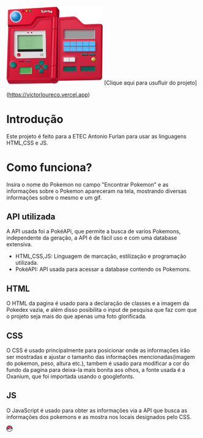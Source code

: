 <img src="https://github.com/VictorGLS/777/blob/main/images/pokedex.png?raw=true" width=50% height=50%>
[Clique aqui para usufluir do projeto]

(https://victorloureco.vercel.app)

# Introdução 
Este projeto é feito para a ETEC Antonio Furlan para usar as linguagens HTML,CSS e JS.

# Como funciona?
  Insira o nome do Pokemon no campo "Encontrar Pokemon" e as informações sobre o Pokemon apareceram na tela,
  mostrando diversas informações sobre o mesmo e um gif.

 ## API utilizada
 
   A API usada foi a PokéAPi, que permite a busca de varíos Pokemons, independente da geração, a API é de fácil uso e com
  uma database extensiva.
  
* HTML,CSS,JS: Linguagem de marcação, estilização e programação utilizada.
* PokéAPI: API usada para acessar a database contendo os Pokemons.
 
## HTML
 
   O HTML da pagina é usado para a declaração de classes e a imagem da Pokedex vazia, e além disso posibilita o input de pesquisa 
  que faz com que o projeto seja mais do que apenas uma foto glorificada.
 
## CSS
 
   O CSS é usado principalmente para posicionar onde as informações irão ser mostradas e ajustar o tamanho das informações mencionadas(imagem do pokemon, peso, altura etc.), tambem é usado para modificar a cor do fundo da pagina para deixa-la mais bonita aos olhos, a fonte usada é a Oxanium, que foi importada usando o googlefonts.

## JS
 
   O JavaScript é usado para obter as informações via a API que busca as informações dos pokemons e as mostra nos locais designados pelo CSS.

   <img src="https://github.com/VictorGLS/777/blob/main/images/favicon.png?raw=true">
